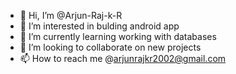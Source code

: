 - 👋 Hi, I’m @Arjun-Raj-k-R
- 👀 I’m interested in bulding android app
- 🌱 I’m currently learning working with databases
- 💞️ I’m looking to collaborate on new projects
- 📫 How to reach me @arjunrajkr2002@gmail.com

<!---
Arjun-Raj-k-R/Arjun-Raj-k-R is a ✨ special ✨ repository because its `README.md` (this file) appears on your GitHub profile.
You can click the Preview link to take a look at your changes.
--->
